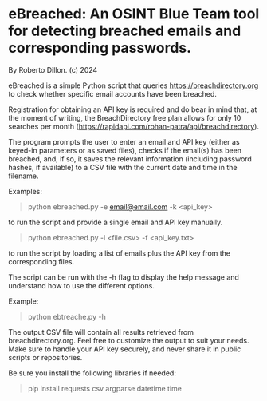 # eBreached: An OSINT Blue Team tool for detecting breached emails and corresponding passwords. 
By Roberto Dillon. (c) 2024

eBreached is a simple Python script that queries https://breachdirectory.org to check whether specific email accounts have been breached.

Registration for obtaining an API key is required and do bear in mind that, at the moment of writing, the BreachDirectory
free plan allows for only 10 searches per month (https://rapidapi.com/rohan-patra/api/breachdirectory).

The program prompts the user to enter an email and API key (either as keyed-in parameters or as saved files),
checks if the email(s) has been breached, and, if so, it saves the relevant information (including password hashes, if available) to a CSV file with the current date and time in the filename.

Examples:
> python ebreached.py -e <email@email.com> -k <api_key>

to run the script and provide a single email and API key manually.

> python ebreached.py -l <file.csv> -f <api_key.txt>

to run the  script by loading a list of emails plus the API key from the corresponding files.

The script can be run with the -h flag to display the help message and understand how to use the different options.

Example:
> python ebtreache.py -h

The output CSV file will contain all results retrieved from breachdirectory.org. Feel free to customize the output to suit your needs.
Make sure to handle your API key securely, and never share it in public scripts or repositories.

Be sure you install the following libraries if needed:
> pip install requests csv argparse datetime time

